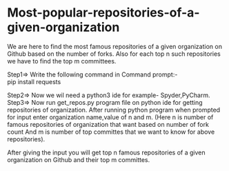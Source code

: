 # Most-popular-repositories-of-a-given-organization

We are here to find the most famous repositories of a given organization on Github based on the number of forks. 
Also for each top n such repositories we have to find the top m committees. 

Step1=> Write the following command in Command prompt:-   
pip install requests

Step2=> Now we wil need a python3 ide for example- Spyder,PyCharm.
Step3=> Now run get_repos.py program file on python ide for getting repositories of organization.
        After running python program when prompted for input enter organization name,value of n and m.
        (Here n is number of famous repositories of organization that want based on number of fork count
         And m is number of top committes that we want to know for above repositories).

After giving the input you will get top n famous repositories of a given organization on Github and their top m committes.
